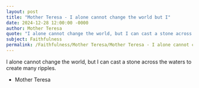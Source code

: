 ```yaml
---
layout: post
title: "Mother Teresa - I alone cannot change the world but I"
date: 2024-12-28 12:00:00 -0000
author: Mother Teresa
quote: "I alone cannot change the world, but I can cast a stone across the waters to create many ripples."
subject: Faithfulness
permalink: /Faithfulness/Mother Teresa/Mother Teresa - I alone cannot change the world but I
---
```


I alone cannot change the world, but I can cast a stone across the waters to create many ripples.

- Mother Teresa
